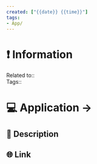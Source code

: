 ```yaml
---
created: ["{{date}} {{time}}"]
tags: 
- App/
---
```


# ❗ Information
Related to::  
Tags:: 

# 💻 Application -> 

## 🧾 Description
## 🌐 Link